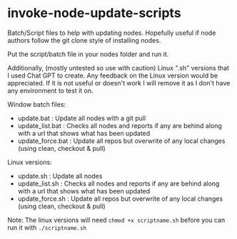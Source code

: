 # invoke-node-update-scripts

Batch/Script files to help with updating nodes. Hopefully useful if node authors follow the git clone style of installing nodes.

Put the script/batch file in your nodes folder and run it. 

Additionally, (mostly untested so use with caution) Linux ".sh" versions that I used Chat GPT to create.  Any feedback on the Linux version would be appreciated.  If it is not useful or doesn't work I will remove it as I don't have any environment to test it on.

Window batch files:
- update.bat : Update all nodes with a git pull
- update_list.bat : Checks all nodes and reports if any are behind along with a url that shows what has been updated
- update_force.bat : Update all repos but overwrite of any local changes (using clean, checkout & pull)

Linux versions:
- update.sh : Update all nodes
- update_list.sh : Checks all nodes and reports if any are behind along with a url that shows what has been updated
- update_force.sh : Update all repos but overwrite of any local changes (using clean, checkout & pull)

Note: The linux versions will need `chmod +x scriptname.sh` before you can run it with `./scriptname.sh`
